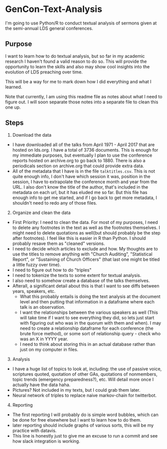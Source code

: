 # GenCon-Text-Analysis
I'm going to use Python/R to conduct textual analysis of sermons given at the semi-annual LDS general conferences.

## Purpose
I want to learn how to do textual analysis, but so far in my academic research I haven't found a valid reason to do so. This will provide the opportunity to learn the skills and also may show cool insights into the evolution of LDS preaching over time.

This will be a way for me to mark down how I did everything and what I learned.

Note that currently, I am using this readme file as notes about what I need to figure out. I will soon separate those notes into a separate file to clean this one up.

##  Steps
1. Download the data
  * I have downloaded all of the talks from April 1971 - April 2017 that are hosted on lds.org. I have a total of 3736 documents. This is enough for my immediate purposes, but eventually I plan to use the conference reports hosted on archive.org to go back to 1880. There is also a periodicals section on archive.org that could provide extra data.
  * All of the metadata that I have is in the file `talktitles.csv`. This is not quite enough info, I don't have which session it was, position in the session, I have to extrapolate the conference month and year from the URL. I also don't know the title of the author, that's included in the metadata on each url, but it has eluded me so far. But this file has enough info to get me started, and if I go back to get more metadata, I shouldn't need to redo any of those files.

2. Organize and clean the data
  * First Priority: I need to clean the data. For most of my purposes, I need to delete any footnotes in the text as well as the footnotes themselves. I might need to delete quotations as well(but should probably be the step after footnotes). I feel like this is easier in R than Python. I should probably resave them as "cleaned" versions.
  * I need to decide which articles to exclude and how. My thoughts are to use the titles to remove anything with "Church Auditing", "Statistical Report", or "Sustaining of Church Officers" (that last one might be titled a little fuzzy over time).
  * I need to figure out how to do "triples"
  * I need to tokenize the texts to some extent for textual analysis.
  * I also need to somehow create a database of the talks themselves.
  * Afterall, a significant detail about this is that I want to see diffs between years, speakers, etc.
      * What this probably entails is doing the text analysis at the document level and then putting that information in a dataframe where each talk is an observation.
      * I want the relationships between the various speakers as well (This will take time if I want to see everything they did, so lets just start with figuring out who was in the quorum with them and when). I may need to create a relationship dataframe for each conference (the brute force method), or some sort of relationship query - check who was an X in YYYY year.
      * I need to think about storing this in an actual database rather than just on my computer in files.

3. Analysis
 * I have a huge list of topics to look at, including: the use of passive voice, scriptures quoted, quotation of other GAs, quotations of nonmembers, topic trends (emergency preparedness?), etc. Will detail more once I actually have the data haha.
 * Pictures? Not included in my texts, but I could grab them later.
 * Neural network of triples to replace naive markov-chain for twitterbot.
4. Reporting
 * The first reporting I will probably do is simple word bubbles, which can be done for free elsewhere but I want to learn how to do them.
 * later reporting should include graphs of various sorts, this will be my practice with datavis.
 * This line is honestly just to give me an excuse to run a commit and see how slack integration is working.
